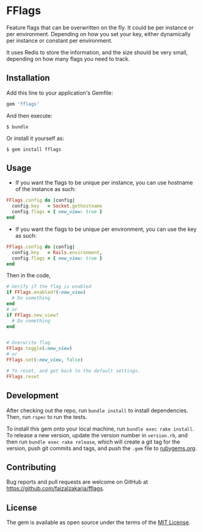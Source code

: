 # FFlags

Feature flags that can be overwritten on the fly. It could be per instance or per environment. Depending on how you set your key, either dynamically per instance or constant per environment.

It uses Redis to store the information, and the size should be very small, depending on how many flags you need to track.

## Installation

Add this line to your application's Gemfile:

```ruby
gem 'fflags'
```

And then execute:

    $ bundle

Or install it yourself as:

    $ gem install fflags

## Usage

- If you want the flags to be unique per instance, you can use hostname of the instance as such:

```ruby
FFlags.config do |config|
  config.key   = Socket.gethostname
  config.flags = { new_view: true }
end
```

- If you want the flags to be unique per environment, you can use the key as such:

```ruby
FFlags.config do |config|
  config.key   = Rails.environment,
  config.flags = { new_view: true }
end
```

Then in the code,

```ruby
# Verify if the flag is enabled
if FFlags.enabled?(:new_view)
  # Do something
end
# or
if FFlags.new_view?
  # Do something
end


# Overwrite flag
FFlags.toggle(:new_view)
# or
FFlags.set(:new_view, false)

# To reset, and get back to the default settings.
FFlags.reset
```

## Development

After checking out the repo, run `bundle install` to install dependencies. Then, run `rspec` to run the tests.

To install this gem onto your local machine, run `bundle exec rake install`. To release a new version, update the version number in `version.rb`, and then run `bundle exec rake release`, which will create a git tag for the version, push git commits and tags, and push the `.gem` file to [rubygems.org](https://rubygems.org).

## Contributing

Bug reports and pull requests are welcome on GitHub at https://github.com/faizalzakaria/fflags.

## License

The gem is available as open source under the terms of the [MIT License](https://opensource.org/licenses/MIT).
